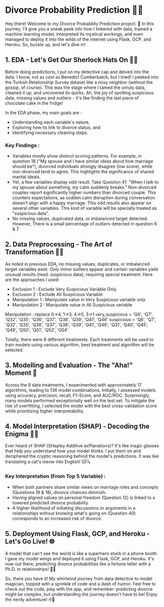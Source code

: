 
# Divorce Probability Prediction 🤖💔
Hey there! Welcome to my Divorce Probability Prediction project. 🚀 In this journey, I'll give you a sneak peek into how I tinkered with data, trained a machine learning model, 
interpreted its mystical workings, and even managed to deploy it into the wilds of the internet using Flask, GCP, and Heroku. So, buckle up, and let's dive in!

## 1. EDA - Let's Get Our Sherlock Hats On 🕵️‍♂️
Before doing predictions, I put on my detective cap and delved into the data. I know, not as cool as Benedict Cumberbatch, but I tried! I peeked into the Turkish Relationship Survey dataset
like a nosy neighbor (without the gossip, of course). This was the stage where I tamed the unruly data, cleaned it up, and uncovered its quirks. Ah, the joy of spotting suspicious data, missing values and outliers - it's like finding the last piece of chocolate cake in the fridge!

In the EDA phase, my main goals are : 
- Understanding each variable's nature, 
- Exploring how its link to divorce status, and 
- Identifying necessary cleaning steps.

### Key Findings : 
- Variables mostly show distinct scoring patterns. For example, in question 18 ("My spouse and I have similar ideas about how marriage should be"), divorced individuals strongly disagree (low score), while non-divorced tend to agree. This highlights the significance of shared marital ideals.
- Yet, a few variables display odd result. Take Question 41: "When I talk to my spouse about something, my calm suddenly breaks." Non-divorced couples report significantly higher numbers than divorced couple. This counters expectations, as sudden calm disruption during conversation doesn't align with a happy marriage. This odd results also appear on several other variables. This kind of variable will be specially treated as "suspicious data".
- No missing values, duplicated data, or imbalanced target detected. However, There is a small percentage of outliers detected in question 6 & 7
  
## 2. Data Preprocessing - The Art of Transformation 🧙‍♀️
As noted in previous EDA, no missing values, duplicates, or imbalanced target variables exist. Only minor outliers appear and certain variables yield unusual results (read: suspicious data), requiring special treatment. Here are the approaches I used:


- Exclusion 1 : Exclude Very Suspicious Variable Only
- Exclusion 2 : Exclude All Suspicious Variable 
- Manipulation 1 : Manipulate value in Very Suspicious variable only
- Manipulation 2 : Manipulate value in All Suspicious variable

Manipulation : replace 0->4, 1->3, 4->0, 3->1
very_suspicious = 'Q6', 'Q7', 'Q32', 'Q35', 'Q36', 'Q37', 'Q38', 'Q39', 'Q41', 'Q46'
suspicious = 'Q6', 'Q7', 'Q32', 'Q35', 'Q36', 'Q37', 'Q38', 'Q39', 'Q41', 'Q46', 
             'Q31', 'Q40', 'Q45', 'Q48', 'Q50', 'Q51', 'Q52', 'Q54'
             

Totally, there were 8 different treatments. Each treatments will be used to train models using various algorithm, best treatment and algorithm will be selected


## 3. Modelling and Evaluation - The "Aha!" Moment 🌟
Across the 8 data treatments, I experimented with approximately 17 algorithms, leading to 136 model combinations. Initially, I assessed models using accuracy, precision, recall, F1-Score, and AUC/ROC. 
Surprisingly, many models performed exceptionally well on the test set. To mitigate the risk of overfitting, I selected the model with the best cross-validation score while prioritizing higher interpretability.

## 4. Model Interpretation (SHAP) - Decoding the Enigma 🕵️‍♀️
Ever heard of SHAP (SHapley Additive exPlanations)? It's like magic glasses that help you understand how your model thinks. I put them on and deciphered the cryptic reasoning behind the model's predictions. It was like translating a cat's meow into English! 🐱🔍

### Key Interpretation (From Top 5 Variable) :
- When both partners share similar views on marriage roles and concepts (Questions 19 & 18), divorce chances diminish.
- Having aligned values on personal freedom (Question 12) is linked to a lowered predicted divorce probability.
- A higher likelihood of initiating discussions or arguments in a relationships without knowing what's going on (Question 40) corresponds to an increased risk of divorce.


## 5. Deployment Using Flask, GCP, and Heroku - Let's Go Live! 🌐
A model that can't see the world is like a superhero stuck in a phone booth. I gave my model wings and deployed it using Flask, GCP, and Heroku. It's now out there, predicting divorce probabilities like a fortune teller with a Ph.D. in relationships! 🚀💑

So, there you have it! My whirlwind journey from data detective to model magician, topped with a sprinkle of code and a dash of humor. Feel free to check out the code, play with the app, and remember: predicting divorce might be complex, but understanding the journey doesn't have to be! Enjoy the nerdy adventure! 🤓🚀
